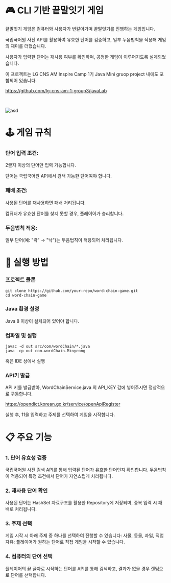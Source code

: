 

# 🎮 CLI 기반 끝말잇기 게임

끝말잇기 게임은 컴퓨터와 사용자가 번갈아가며 끝말잇기를 진행하는 게임입니다.

국립국어원 사전 API를 활용하여 유효한 단어를 검증하고, 일부 두음법칙을 적용해 게임의 재미를 더했습니다.

사용자가 입력한 단어는 재사용 여부를 확인하며, 공정한 게임이 이루어지도록 설계되었습니다.

이 프로젝트는 LG CNS AM Inspire Camp 1기 Java Mini gruop project 내에도 포함되어 있습니다.

https://github.com/lg-cns-am-1-group3/javaLab


</br>


![asd](https://github.com/user-attachments/assets/c97bbfd3-54c4-4ef2-9a9b-79d1fd906bea)


# 🕹️ 게임 규칙

### 단어 입력 조건:

2글자 이상의 단어만 입력 가능합니다.

단어는 국립국어원 API에서 검색 가능한 단어여야 합니다.

### 패배 조건:

사용된 단어를 재사용하면 패배 처리됩니다.

컴퓨터가 유효한 단어를 찾지 못할 경우, 플레이어가 승리합니다.

### 두음법칙 적용:

일부 단어(예: "락" → "낙")는 두음법칙이 적용되어 처리됩니다.

# 🚀 실행 방법

### 프로젝트 클론
```
git clone https://github.com/your-repo/word-chain-game.git
cd word-chain-game
```

### Java 환경 설정

Java 8 이상이 설치되어 있어야 합니다.


### 컴파일 및 실행

```
javac -d out src/com/wordChain/*.java
java -cp out com.wordChain.Minyeong
```
혹은 IDE 상에서 실행

### API키 발급
API 키를 발급받아, WordChainService.java 의 API_KEY 값에 넣어주시면 정상적으로 구동합니다.

https://opendict.korean.go.kr/service/openApiRegister

실행 후, 11을 입력하고 주제를 선택하여 게임을 시작합니다.



# 📋 주요 기능
### 1. 단어 유효성 검증
국립국어원 사전 검색 API를 통해 입력된 단어가 유효한 단어인지 확인합니다.
두음법칙이 적용되어 특정 조건에서 단어가 자연스럽게 처리됩니다.
### 2. 재사용 단어 확인
사용된 단어는 HashSet 자료구조를 활용한 Repository에 저장되며, 중복 입력 시 패배로 처리됩니다.
### 3. 주제 선택
게임 시작 시 아래 주제 중 하나를 선택하여 진행할 수 있습니다:
사물, 동물, 과일, 직업
자유: 플레이어가 원하는 단어로 직접 게임을 시작할 수 있습니다.
### 4. 컴퓨터의 단어 선택
플레이어의 끝 글자로 시작하는 단어를 API를 통해 검색하고, 결과가 없을 경우 랜덤으로 단어를 선택합니다.

